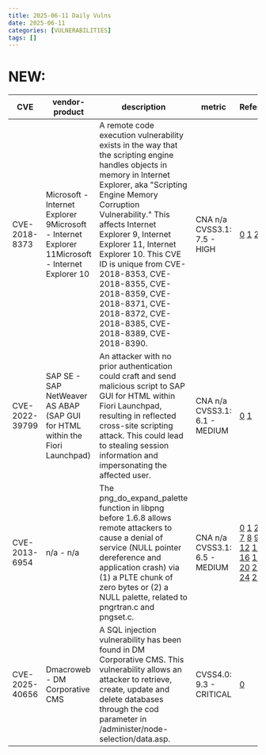 ```yaml
---
title: 2025-06-11 Daily Vulns
date: 2025-06-11
categories: [VULNERABILITIES]
tags: []
---
```


# NEW:

| CVE            | vendor-product                                                                                  | description                                                                                                                                                                                                                                                                                                                                                                                                                 | metric                        | Referenceurl                                                                                                                                                                                                                                                                                                                                                                                                                                                                                                                                                                                                                                                                                                                                                                                                                                                                                                                                                                                                                                                                                                                                                                                                                                                                                                                                                                                                                                                                                                                                                                                                                                                                                                                                                                                       | title                                                      | GithubURL                                         |                                                                                                                                   |
| -------------- | ----------------------------------------------------------------------------------------------- | --------------------------------------------------------------------------------------------------------------------------------------------------------------------------------------------------------------------------------------------------------------------------------------------------------------------------------------------------------------------------------------------------------------------------- | ----------------------------- | -------------------------------------------------------------------------------------------------------------------------------------------------------------------------------------------------------------------------------------------------------------------------------------------------------------------------------------------------------------------------------------------------------------------------------------------------------------------------------------------------------------------------------------------------------------------------------------------------------------------------------------------------------------------------------------------------------------------------------------------------------------------------------------------------------------------------------------------------------------------------------------------------------------------------------------------------------------------------------------------------------------------------------------------------------------------------------------------------------------------------------------------------------------------------------------------------------------------------------------------------------------------------------------------------------------------------------------------------------------------------------------------------------------------------------------------------------------------------------------------------------------------------------------------------------------------------------------------------------------------------------------------------------------------------------------------------------------------------------------------------------------------------------------------------- | ---------------------------------------------------------- | ------------------------------------------------- | --------------------------------------------------------------------------------------------------------------------------------- |
| CVE-2018-8373  | Microsoft - Internet Explorer 9Microsoft - Internet Explorer 11Microsoft - Internet Explorer 10 | A remote code execution vulnerability exists in the way that the scripting engine handles objects in memory in Internet Explorer, aka "Scripting Engine Memory Corruption Vulnerability." This affects Internet Explorer 9, Internet Explorer 11, Internet Explorer 10\. This CVE ID is unique from CVE-2018-8353, CVE-2018-8355, CVE-2018-8359, CVE-2018-8371, CVE-2018-8372, CVE-2018-8385, CVE-2018-8389, CVE-2018-8390. | CNA n/a CVSS3.1: 7.5 - HIGH   | [0](https://www.securitytracker.com/id/1041483) [1](https://www.securityfocus.com/bid/105037) [2](https://portal.msrc.microsoft.com/en-US/security-guidance/advisory/CVE-2018-8373)                                                                                                                                                                                                                                                                                                                                                                                                                                                                                                                                                                                                                                                                                                                                                                                                                                                                                                                                                                                                                                                                                                                                                                                                                                                                                                                                                                                                                                                                                                                                                                                                                  | Exploitation: activeAutomatable: noTechnical Impact: total | undefined                                         | [github](https://github.com/cisagov/vulnrichment/raw/01b1a9473f91e41f5e5df548e77f70f28741b107/2018%2F8xxx%2FCVE-2018-8373.json)   |
| CVE-2022-39799 | SAP SE - SAP NetWeaver AS ABAP (SAP GUI for HTML within the Fiori Launchpad)                    | An attacker with no prior authentication could craft and send malicious script to SAP GUI for HTML within Fiori Launchpad, resulting in reflected cross-site scripting attack. This could lead to stealing session information and impersonating the affected user.                                                                                                                                                         | CNA n/a CVSS3.1: 6.1 - MEDIUM | [0](https://www.sap.com/documents/2022/02/fa865ea4-167e-0010-bca6-c68f7e60039b.html) [1](https://launchpad.support.sap.com/#/notes/3229820)                                                                                                                                                                                                                                                                                                                                                                                                                                                                                                                                                                                                                                                                                                                                                                                                                                                                                                                                                                                                                                                                                                                                                                                                                                                                                                                                                                                                                                                                                                                                                                                                                                                        | Exploitation: noneAutomatable: noTechnical Impact: partial | undefined                                         | [github](https://github.com/cisagov/vulnrichment/raw/da82fc718de4767bb604e395fda13d74ff538189/2022%2F39xxx%2FCVE-2022-39799.json) |
| CVE-2013-6954  | n/a - n/a                                                                                       | The png\_do\_expand\_palette function in libpng before 1.6.8 allows remote attackers to cause a denial of service (NULL pointer dereference and application crash) via (1) a PLTE chunk of zero bytes or (2) a NULL palette, related to pngrtran.c and pngset.c.                                                                                                                                                            | CNA n/a CVSS3.1: 6.5 - MEDIUM | [0](https://www.ibm.com/support/docview.wss?uid=swg21675973) [1](https://access.redhat.com/errata/RHSA-2014:0414) [2](https://security.gentoo.org/glsa/glsa-201406-32.xml) [3](https://advisories.mageia.org/MGASA-2014-0075.html) [4](https://lists.fedoraproject.org/pipermail/package-announce/2014-February/128098.html) [5](https://lists.opensuse.org/opensuse-updates/2014-01/msg00071.html) [6](https://marc.info/?l=bugtraq&m=140852886808946&w=2) [7](https://www-01.ibm.com/support/docview.wss?uid=swg21672080) [8](https://sourceforge.net/p/libpng/code/ci/1faa6ff32c648acfe3cf30a58d31d7aebc24968c) [9](https://www.kb.cert.org/vuls/id/650142) [10](https://access.redhat.com/errata/RHSA-2014:0413) [11](https://secunia.com/advisories/59058) [12](https://marc.info/?l=bugtraq&m=140852886808946&w=2) [13](https://marc.info/?l=bugtraq&m=140852974709252&w=2) [14](https://www.securityfocus.com/bid/64493) [15](https://secunia.com/advisories/58974) [16](https://www.oracle.com/technetwork/topics/security/cpuapr2014-1972952.html) [17](https://bugzilla.redhat.com/show%5Fbug.cgi?id=1045561) [18](https://www.mandriva.com/security/advisories?name=MDVSA-2014:035) [19](https://lists.fedoraproject.org/pipermail/package-announce/2014-February/127947.html) [20](https://marc.info/?l=bugtraq&m=140852974709252&w=2) [21](https://www-01.ibm.com/support/docview.wss?uid=swg21676746) [22](https://lists.fedoraproject.org/pipermail/package-announce/2014-February/128099.html) [23](https://lists.fedoraproject.org/pipermail/package-announce/2014-February/127952.html) [24](https://www.libpng.org/pub/png/libpng.html) [25](https://lists.fedoraproject.org/pipermail/package-announce/2014-February/128114.html) [26](https://sourceforge.net/projects/libpng/files/libpng16/1.6.8/) | Exploitation: noneAutomatable: noTechnical Impact: partial | undefined                                         | [github](https://github.com/cisagov/vulnrichment/raw/19b51d138d1cc24dd2f512efe54d4025c9844757/2013%2F6xxx%2FCVE-2013-6954.json)   |
| CVE-2025-40656 | Dmacroweb - DM Corporative CMS                                                                  | A SQL injection vulnerability has been found in DM Corporative CMS. This vulnerability allows an attacker to retrieve, create, update and delete databases through the cod parameter in /administer/node-selection/data.asp.                                                                                                                                                                                                | CVSS4.0: 9.3 - CRITICAL       | [0](https://www.incibe.es/en/incibe-cert/notices/aviso/multiple-vulnerabilities-dm-corporative-cms-dmacroweb)                                                                                                                                                                                                                                                                                                                                                                                                                                                                                                                                                                                                                                                                                                                                                                                                                                                                                                                                                                                                                                                                                                                                                                                                                                                                                                                                                                                                                                                                                                                                                                                                                                                                                      | Exploitation: noneAutomatable: yesTechnical Impact: total  | SQL injection vulnerability in DM Corporative CMS | [github](https://github.com/cisagov/vulnrichment/raw/ae0b5db362d52a8f4ef9606910f81b76881a3654/2025%2F40xxx%2FCVE-2025-40656.json) |
